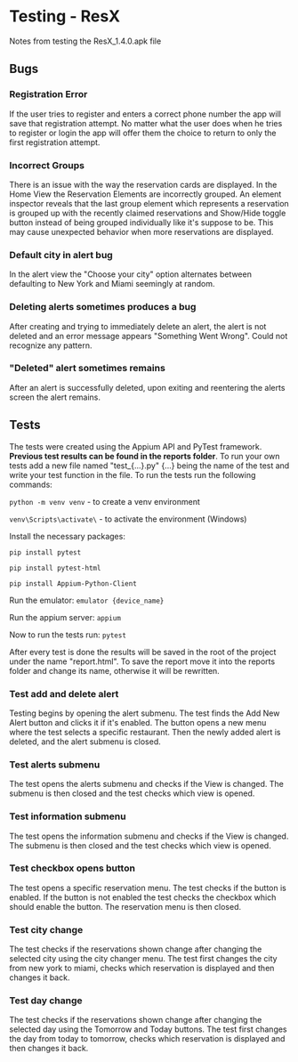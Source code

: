 # Testing - ResX

Notes from testing the ResX_1.4.0.apk file

## Bugs

### Registration Error

If the user tries to register and enters a correct phone number the app will save that registration attempt. No matter what the user does when he tries to register or login the app will offer them the choice to return to only the first registration attempt.

### Incorrect Groups

There is an issue with the way the reservation cards are displayed. In the Home View the Reservation Elements are incorrectly grouped. An element inspector reveals that the last group element which represents a reservation is grouped up with the recently claimed reservations and Show/Hide toggle button instead of being grouped individually like it's suppose to be. This may cause unexpected behavior when more reservations are displayed.

### Default city in alert bug

In the alert view the "Choose your city" option alternates between defaulting to New York and Miami seemingly at random.

### Deleting alerts sometimes produces a bug

After creating and trying to immediately delete an alert, the alert is not deleted and an error message appears "Something Went Wrong". Could not recognize any pattern.

### "Deleted" alert sometimes remains

After an alert is successfully deleted, upon exiting and reentering the alerts screen the alert remains.

## Tests

The tests were created using the Appium API and PyTest framework. **Previous test results can be found in the reports folder**. To run your own tests add a new file named "test_{...}.py" {...} being the name of the test and write your test function in the file. To run the tests run the following commands:

```python -m venv venv``` - to create a venv environment

```venv\Scripts\activate\``` - to activate the environment (Windows)

Install the necessary packages:

```pip install pytest``` 

```pip install pytest-html```

```pip install Appium-Python-Client```

Run the emulator:
```emulator {device_name}```

Run the appium server:
```appium```

Now to run the tests run:
```pytest```

After every test is done the results will be saved in the root of the project under the name "report.html". To save the report move it into the reports folder and change its name, otherwise it will be rewritten.

### Test add and delete alert

Testing begins by opening the alert submenu. The test finds the Add New Alert button and clicks it if it's enabled. The button opens a new menu where the test selects a specific restaurant. Then the newly added alert is deleted, and the alert submenu is closed.

### Test alerts submenu

The test opens the alerts submenu and checks if the View is changed. The submenu is then closed and the test checks which view is opened.

### Test information submenu

The test opens the information submenu and checks if the View is changed. The submenu is then closed and the test checks which view is opened.

### Test checkbox opens button

The test opens a specific reservation menu. The test checks if the button is enabled. If the button is not enabled the test checks the checkbox which should enable the button. The reservation menu is then closed.

### Test city change

The test checks if the reservations shown change after changing the selected city using the city changer menu. The test first changes the city from new york to miami, checks which reservation is displayed and then changes it back.

### Test day change

The test checks if the reservations shown change after changing the selected day using the Tomorrow and Today buttons. The test first changes the day from today to tomorrow, checks which reservation is displayed and then changes it back.